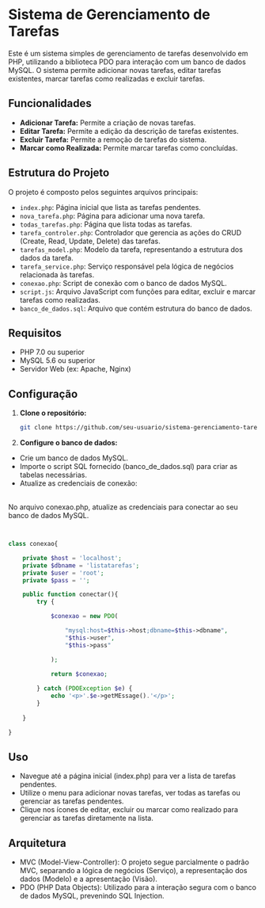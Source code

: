# Sistema de Gerenciamento de Tarefas

Este é um sistema simples de gerenciamento de tarefas desenvolvido em PHP, utilizando a biblioteca PDO para interação com um banco de dados MySQL. O sistema permite adicionar novas tarefas, editar tarefas existentes, marcar tarefas como realizadas e excluir tarefas.

## Funcionalidades

- **Adicionar Tarefa:** Permite a criação de novas tarefas.
- **Editar Tarefa:** Permite a edição da descrição de tarefas existentes.
- **Excluir Tarefa:** Permite a remoção de tarefas do sistema.
- **Marcar como Realizada:** Permite marcar tarefas como concluídas.

## Estrutura do Projeto

O projeto é composto pelos seguintes arquivos principais:

- `index.php`: Página inicial que lista as tarefas pendentes.
- `nova_tarefa.php`: Página para adicionar uma nova tarefa.
- `todas_tarefas.php`: Página que lista todas as tarefas.
- `tarefa_controler.php`: Controlador que gerencia as ações do CRUD (Create, Read, Update, Delete) das tarefas.
- `tarefas_model.php`: Modelo da tarefa, representando a estrutura dos dados da tarefa.
- `tarefa_service.php`: Serviço responsável pela lógica de negócios relacionada às tarefas.
- `conexao.php`: Script de conexão com o banco de dados MySQL.
- `script.js`: Arquivo JavaScript com funções para editar, excluir e marcar tarefas como realizadas.
- `banco_de_dados.sql`: Arquivo que contém estrutura do banco de dados.

## Requisitos

- PHP 7.0 ou superior
- MySQL 5.6 ou superior
- Servidor Web (ex: Apache, Nginx)

## Configuração

1. **Clone o repositório:**

   ```bash
   git clone https://github.com/seu-usuario/sistema-gerenciamento-tarefas.git

1. **Configure o banco de dados:**

- Crie um banco de dados MySQL.
- Importe o script SQL fornecido (banco_de_dados.sql) para criar as tabelas necessárias.
- Atualize as credenciais de conexão:
<br>
No arquivo conexao.php, atualize as credenciais para conectar ao seu banco de dados MySQL.



```php


class conexao{

    private $host = 'localhost';
    private $dbname = 'listatarefas';
    private $user = 'root';
    private $pass = '';

    public function conectar(){
        try {

            $conexao = new PDO(

                "mysql:host=$this->host;dbname=$this->dbname",
                "$this->user",
                "$this->pass"

            );

            return $conexao;
            
        } catch (PDOException $e) {
            echo '<p>'.$e->getMEssage().'</p>';
        }
        
    }

}

```

## Uso
- Navegue até a página inicial (index.php) para ver a lista de tarefas pendentes.
- Utilize o menu para adicionar novas tarefas, ver todas as tarefas ou gerenciar as tarefas pendentes.
- Clique nos ícones de editar, excluir ou marcar como realizado para gerenciar as tarefas diretamente na lista.

## Arquitetura
- MVC (Model-View-Controller): O projeto segue parcialmente o padrão MVC, separando a lógica de negócios (Serviço), a representação dos dados (Modelo) e a apresentação (Visão).
- PDO (PHP Data Objects): Utilizado para a interação segura com o banco de dados MySQL, prevenindo SQL Injection.
